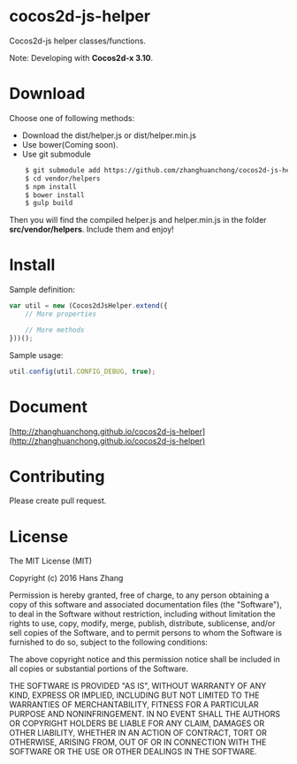 # cocos2d-js-helper
Cocos2d-js helper classes/functions. 

Note: Developing with **Cocos2d-x 3.10**.

Download
===
Choose one of following methods:
* Download the dist/helper.js or dist/helper.min.js
* Use bower(Coming soon).
* Use git submodule
```bash
    $ git submodule add https://github.com/zhanghuanchong/cocos2d-js-helper.git vendor/helpers
    $ cd vendor/helpers
    $ npm install
    $ bower install
    $ gulp build
```
Then you will find the compiled helper.js and helper.min.js in the folder **src/vendor/helpers**. Include them and enjoy!

Install
===
Sample definition:
```javascript
var util = new (Cocos2dJsHelper.extend({
    // More properties

    // More methods
}))();
```

Sample usage:
```javascript
util.config(util.CONFIG_DEBUG, true);
```

Document
===
[http://zhanghuanchong.github.io/cocos2d-js-helper](http://zhanghuanchong.github.io/cocos2d-js-helper)

Contributing
===
Please create pull request.

License
===
The MIT License (MIT)

Copyright (c) 2016 Hans Zhang

Permission is hereby granted, free of charge, to any person obtaining a copy
of this software and associated documentation files (the "Software"), to deal
in the Software without restriction, including without limitation the rights
to use, copy, modify, merge, publish, distribute, sublicense, and/or sell
copies of the Software, and to permit persons to whom the Software is
furnished to do so, subject to the following conditions:

The above copyright notice and this permission notice shall be included in all
copies or substantial portions of the Software.

THE SOFTWARE IS PROVIDED "AS IS", WITHOUT WARRANTY OF ANY KIND, EXPRESS OR
IMPLIED, INCLUDING BUT NOT LIMITED TO THE WARRANTIES OF MERCHANTABILITY,
FITNESS FOR A PARTICULAR PURPOSE AND NONINFRINGEMENT. IN NO EVENT SHALL THE
AUTHORS OR COPYRIGHT HOLDERS BE LIABLE FOR ANY CLAIM, DAMAGES OR OTHER
LIABILITY, WHETHER IN AN ACTION OF CONTRACT, TORT OR OTHERWISE, ARISING FROM,
OUT OF OR IN CONNECTION WITH THE SOFTWARE OR THE USE OR OTHER DEALINGS IN THE
SOFTWARE.
